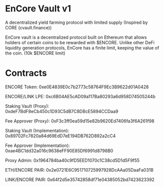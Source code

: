 # EnCore Vault v1
A decentralized yield farming protocol with limited supply (Inspired by CORE (cvault.finance))

EnCore vault is a decentralized protocol built on Ethereum that allows holders of certain coins to be rewarded with $ENCORE. Unlike other DeFi liquidity generation protocols, EnCore has a finite limit, keeping the value of the coin. (10k $ENCORE limit)


# Contracts 
ENCORE Token: 0xe0E4839E0c7b2773c58764F9Ec3B9622d01A0428

ENCORE/LINK LPE: 0xc6B04AE5cAD09a117Ba80293a6d958D74505244b

Staking Vault (Proxy): 0xdeF7BdF8eCb450c1D93C5dB7C8DBcE5894CCDaa9

Fee Approver (Proxy): 0xF3c3ff0ea59d15e82b9620Ed7406fa3f6A261f98

Staking Vault (Implementation): 0x89702Fc7820a84d69EdD7eE194DB762D892a2cC4

Fee Approver (Implementation): 0xae4BC1dd32a016c9638eFF90E85Df6991d8798B0

Proxy Admin: 0x1964784ba40c9fD5EED1070c1C38cd5D1d5F9f55



ETH/ENCORE PAIR: 0x2e0721E6C951710725997928DcAAa05DaaFa031B

LINK/ENCORE PAIR: 0x64f2d5e35742858df71e04385052bd7423623392
